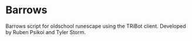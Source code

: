 Barrows
=======

Barrows script for oldschool runescape using the TRiBot client. Developed by Ruben Psikoi and Tyler Storm.
